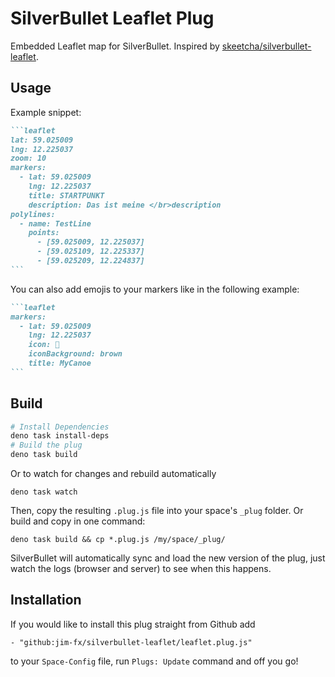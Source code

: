 
# SilverBullet Leaflet Plug

Embedded Leaflet map for SilverBullet. Inspired by [skeetcha/silverbullet-leaflet](https://github.com/skeetcha/silverbullet-leaflet).

## Usage

Example snippet:

````markdown
```leaflet
lat: 59.025009
lng: 12.225037
zoom: 10
markers:
  - lat: 59.025009
    lng: 12.225037
    title: STARTPUNKT
    description: Das ist meine </br>description
polylines:
  - name: TestLine
    points:
      - [59.025009, 12.225037]
      - [59.025109, 12.225337]
      - [59.025209, 12.224837]
```
````

You can also add emojis to your markers like in the following example:
````markdown
```leaflet
markers:
  - lat: 59.025009
    lng: 12.225037
    icon: 🛶
    iconBackground: brown
    title: MyCanoe
```
````

## Build

```bash
# Install Dependencies
deno task install-deps
# Build the plug
deno task build
```

Or to watch for changes and rebuild automatically

```shell
deno task watch
```

Then, copy the resulting `.plug.js` file into your space's `_plug` folder. Or build and copy in one command:

```shell
deno task build && cp *.plug.js /my/space/_plug/
```

SilverBullet will automatically sync and load the new version of the plug, just watch the logs (browser and server) to see when this happens.


## Installation
If you would like to install this plug straight from Github add

```
- "github:jim-fx/silverbullet-leaflet/leaflet.plug.js"
```

to your `Space-Config` file, run `Plugs: Update` command and off you go!

